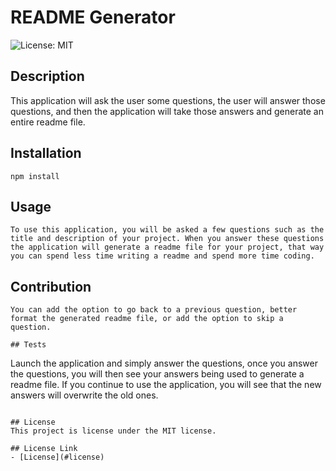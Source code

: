 # README Generator

  ![License: MIT](https://img.shields.io/badge/License-MIT-yellow.svg)

  ## Description
  This application will ask the user some questions, the user will answer those questions, and then the application will take those answers and generate an entire readme file.

  ## Installation
  ```
  npm install
  ```

  ## Usage
  ```
  To use this application, you will be asked a few questions such as the title and description of your project. When you answer these questions the application will generate a readme file for your project, that way you can spend less time writing a readme and spend more time coding.
  ```

  ## Contribution
  ```
  You can add the option to go back to a previous question, better format the generated readme file, or add the option to skip a question.

  ## Tests
  ```
  Launch the application and simply answer the questions, once you answer the questions, you will then see your answers being used to generate a readme file. If you continue to use the application, you will see that the new answers will overwrite the old ones.
  ```

  ## License
  This project is license under the MIT license.

  ## License Link
  - [License](#license)
